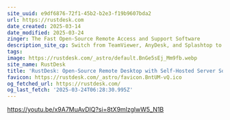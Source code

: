 ```yaml
---
site_uuid: e9df6876-72f1-45b2-b2e3-f19b9607bda2
url: https://rustdesk.com
date_created: 2025-03-14
date_modified: 2025-03-24
zinger: The Fast Open-Source Remote Access and Support Software
description_site_cp: Switch from TeamViewer, AnyDesk, and Splashtop to RustDesk for a secure and reliable remote desktop experience with your own self-hosted servers.
tags: 
image: https://rustdesk.com/_astro/default.BnGe5sEj_Mm9fb.webp
site_name: RustDesk
title: 'RustDesk: Open-Source Remote Desktop with Self-Hosted Server Solutions'
favicon: https://rustdesk.com/_astro/favicon.BntUM-vQ.ico
og_fetched_url: https://rustdesk.com/
og_last_fetch: '2025-03-24T06:28:30.995Z'
---
```

https://youtu.be/x9A7MuAvDlQ?si=8tX9mlzglwW5_N1B